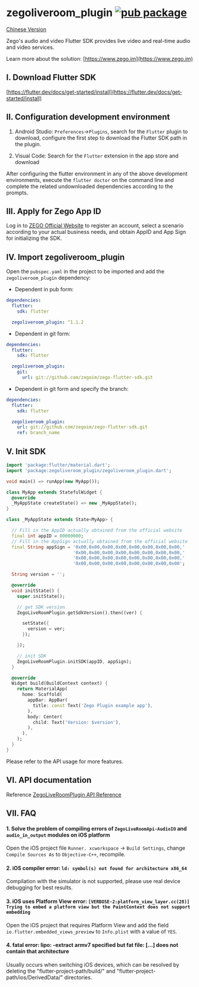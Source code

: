 # zegoliveroom_plugin [![pub package](https://img.shields.io/pub/v/zegoliveroom_plugin.svg)](https://pub.dartlang.org/packages/zegoliveroom_plugin)

[Chinese Version](https://github.com/zegoim/zego-flutter-sdk/blob/master/README_CN.md)

Zego's audio and video Flutter SDK provides live video and real-time audio and video services.

Learn more about the solution: [https://www.zego.im](https://www.zego.im)

## I. Download Flutter SDK

[https://flutter.dev/docs/get-started/install](https://flutter.dev/docs/get-started/install)

## II. Configuration development environment

1. Android Studio: `Preferences`->`Plugins`, search for the `Flutter` plugin to download, configure the first step to download the Flutter SDK path in the plugin.

2. Visual Code: Search for the `Flutter` extension in the app store and download

After configuring the flutter environment in any of the above development environments, execute the `flutter doctor` on the command line and complete the related undownloaded dependencies according to the prompts.

## III. Apply for Zego App ID

Log in to [ZEGO Official Website](https://www.zego.im) to register an account, select a scenario according to your actual business needs, and obtain AppID and App Sign for initializing the SDK.

## IV. Import zegoliveroom_plugin

Open the `pubspec.yaml` in the project to be imported and add the `zegoliveroom_plugin` dependency:

* Dependent in pub form:

```yaml
dependencies:
  flutter:
    sdk: flutter

  zegoliveroom_plugin: ^1.1.2
```

* Dependent in git form:

```yaml
dependencies:
  flutter:
    sdk: flutter

  zegoliveroom_plugin:
    git:
      url: git://github.com/zegoim/zego-flutter-sdk.git
```

* Dependent in git form and specify the branch:

```yaml
dependencies:
  flutter:
    sdk: flutter

  zegoliveroom_plugin:
    url: git://github.com/zegoim/zego-flutter-sdk.git
    ref: branch_name
```

## V. Init SDK

```Dart
import 'package:flutter/material.dart';
import 'package:zegoliveroom_plugin/zegoliveroom_plugin.dart';

void main() => runApp(new MyApp());

class MyApp extends StatefulWidget {
  @override
  _MyAppState createState() => new _MyAppState();
}

class _MyAppState extends State<MyApp> {

  // Fill in the AppID actually obtained from the official website
  final int appID = 00000000;
  // Fill in the AppSign actually obtained from the official website
  final String appSign = '0x00,0x00,0x00,0x00,0x00,0x00,0x00,0x00,'
                         '0x00,0x00,0x00,0x00,0x00,0x00,0x00,0x00,'
                         '0x00,0x00,0x00,0x00,0x00,0x00,0x00,0x00,'
                         '0x00,0x00,0x00,0x00,0x00,0x00,0x00,0x00';

  String version = '';

  @override
  void initState() {
    super.initState();

    // get SDK version
    ZegoLiveRoomPlugin.getSdkVersion().then((ver) {

      setState({
        version = ver;
      });

    });

    // init SDK
    ZegoLiveRoomPlugin.initSDK(appID, appSign);
  }

  @override
  Widget build(BuildContext context) {
    return MaterialApp(
      home: Scaffold(
        appBar: AppBar(
          title: const Text('Zego Plugin example app'),
        ),
        body: Center(
          child: Text('Version: $version'),
        ),
      ),
    );
  }
}
```

Please refer to the API usage for more features.

## VI. API documentation

Reference [ZegoLiveRoomPlugin API Reference](https://pub.dev/documentation/zegoliveroom_plugin/latest/)

## VII. FAQ

#### 1. Solve the problem of compiling errors of `ZegoLiveRoomApi-AudioIO` and `audio_in_output` modules on iOS platform

Open the iOS project file `Runner. xcworkspace` -> `Build Settings`, change `Compile Sources As` to `Objective-C++`, recompile.

#### 2. iOS compiler error: `ld: symbol(s) not found for architecture x86_64`

Compilation with the simulator is not supported, please use real device debugging for best results.

#### 3. iOS uses Platform View error: `[VERBOSE-2:platform_view_layer.cc(28)] Trying to embed a platform view but the PaintContext does not support embedding`

Open the iOS project that requires Platform View and add the field `io.flutter.embedded_views_preview` to `Info.plist` with a value of `YES`.

#### 4. fatal error: lipo: -extract armv7 specified but fat file: [...] does not contain that architecture

Usually occurs when switching iOS devices, which can be resolved by deleting the "flutter-project-path/build/" and "flutter-project-path/ios/DerivedData/" directories.
